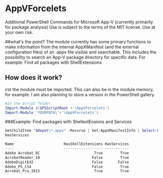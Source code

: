 # AppVForcelets
Additional PowerShell Commands for Microsoft App-V (currently primarily for package analysis)
Use is subject to the terms of the MIT license. Use at your own risk.

##what's the point?
The module currently has some primary functions to make information from the internal AppXManifest (and the external configuration files) of an .appv file visible and searchable. This includes the possibility to search an App-V package directory for specific data. For example: Find all packages with ShellExtensions

## How does it work?

irst the module must be imported. This can also be in the module memory, for example. I am also planning to store a version in the PowerShell gallery.

```powershell
#In the Script folder
Import-Module $($PSScriptRoot +'\AppVForcelets')
Import-Module 'YOURPATH\'+'\AppVForcelets') 

````
###Example: Find packages with ShellextEnsions and Services

```powershell
GetChildItem "$Depot\*.appv" -Recurse | Get-AppVManifestInfo | Select-Object -Property Name, HasShellExtensions, 
HasServices

Name                       HasShellExtensions HasServices
----                       ------------------ -----------
Adobe Acrobat DC                         True        True
AcrobatReader_10                        False        True
AdobeDigitEd2                           False       False
Adobe_PS_CS4                            False        True
Acrobat_Pro_2015                         True        True
````

